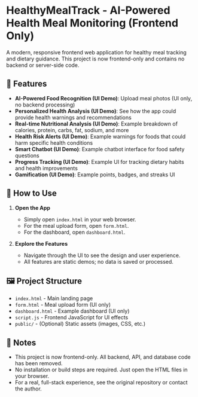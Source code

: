# HealthyMealTrack - AI-Powered Health Meal Monitoring (Frontend Only)

A modern, responsive frontend web application for healthy meal tracking and dietary guidance. This project is now frontend-only and contains no backend or server-side code.

## 🌟 Features

- **AI-Powered Food Recognition (UI Demo)**: Upload meal photos (UI only, no backend processing)
- **Personalized Health Analysis (UI Demo)**: See how the app could provide health warnings and recommendations
- **Real-time Nutritional Analysis (UI Demo)**: Example breakdown of calories, protein, carbs, fat, sodium, and more
- **Health Risk Alerts (UI Demo)**: Example warnings for foods that could harm specific health conditions
- **Smart Chatbot (UI Demo)**: Example chatbot interface for food safety questions
- **Progress Tracking (UI Demo)**: Example UI for tracking dietary habits and health improvements
- **Gamification (UI Demo)**: Example points, badges, and streaks UI

## 🚀 How to Use

1. **Open the App**
   - Simply open `index.html` in your web browser.
   - For the meal upload form, open `form.html`.
   - For the dashboard, open `dashboard.html`.

2. **Explore the Features**
   - Navigate through the UI to see the design and user experience.
   - All features are static demos; no data is saved or processed.

## 🖼️ Project Structure

- `index.html` - Main landing page
- `form.html` - Meal upload form (UI only)
- `dashboard.html` - Example dashboard (UI only)
- `script.js` - Frontend JavaScript for UI effects
- `public/` - (Optional) Static assets (images, CSS, etc.)

## 📝 Notes

- This project is now frontend-only. All backend, API, and database code has been removed.
- No installation or build steps are required. Just open the HTML files in your browser.
- For a real, full-stack experience, see the original repository or contact the author.


